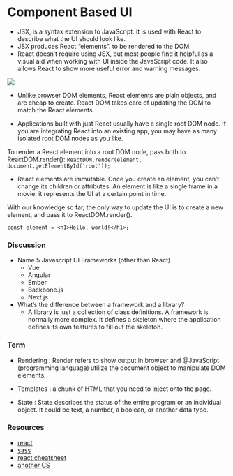 # Component Based UI

- JSX, is a syntax extension to JavaScript. it is used with React to describe what the UI should look like. 
- JSX produces React “elements”. to be rendered to the DOM.
- React doesn’t require using JSX, but most people find it helpful as a visual aid when working with UI inside the JavaScript code. It also allows React to show more useful error and warning messages.

![](https://hackernoon.com/hn-images/1*jhD-rWxuFvo17Q1Mw6LuEw.jpeg)

- Unlike browser DOM elements, React elements are plain objects, and are cheap to create. React DOM takes care of updating the DOM to match the React elements.

- Applications built with just React usually have a single root DOM node. If you are integrating React into an existing app, you may have as many isolated root DOM nodes as you like.

To render a React element into a root DOM node, pass both to ReactDOM.render():
`ReactDOM.render(element, document.getElementById('root'));`

- React elements are immutable. Once you create an element, you can’t change its children or attributes. An element is like a single frame in a movie: it represents the UI at a certain point in time.

With our knowledge so far, the only way to update the UI is to create a new element, and pass it to ReactDOM.render().

`const element = <h1>Hello, world!</h1>;`


### Discussion 

- Name 5 Javascript UI Frameworks (other than React)
    - Vue
    - Angular
    - Ember
    - Backbone.js
    - Next.js
- What’s the difference between a framework and a library?
    - A library is just a collection of class definitions. A framework is normally more complex. It defines a skeleton where the application defines its own features to fill out the skeleton.

### Term

- Rendering : Render refers to show output in browser and @JavaScript (programming language) utilize the document object to manipulate DOM elements.

- Templates : a chunk of HTML that you need to inject onto the page.

- State : State describes the status of the entire program or an individual object. It could be text, a number, a boolean, or another data type.

### Resources

- [react](https://reactjs.org/docs/hello-world.html)
- [sass](https://devhints.io/sass)
- [react cheatsheet](https://devhints.io/react)
- [another CS](https://reactcheatsheet.com/)